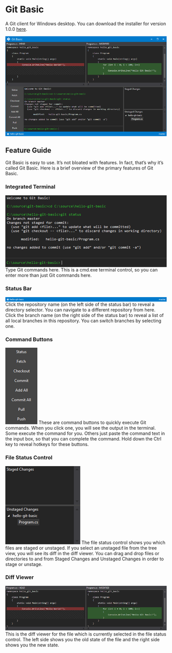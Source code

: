 # Git Basic
A Git client for Windows desktop. You can download the installer for version 1.0.0 [here](Released/v1.0.0/GitBasic.msi).

![Git Basic Screenshot](Documentation/Screenshots/GitBasicScreenshot.png?raw=true "Git Basic")

## Feature Guide
Git Basic is easy to use. It’s not bloated with features. In fact, that’s why it’s called Git Basic. Here is a brief overview of the primary features of Git Basic.
<div>
<h3>Integrated Terminal</h3>
<img align="left" src="https://github.com/MattTheMan/git-basic/blob/develop/Documentation/Screenshots/Terminal.png">
<p>Type Git commands here. This is a cmd.exe terminal control, so you can enter more than just Git commands here.</p>
</div>

<div style="clear:both;">
<h3>Status Bar</h3>
<img align="left" src="https://github.com/MattTheMan/git-basic/blob/develop/Documentation/Screenshots/StatusBar.png">
<p>
Click the repository name (on the left side of the status bar) to reveal a directory selector. You can navigate to a different    repository from here. Click the branch name (on the right side of the status bar) to reveal a list of all local branches in this repository. You can switch branches by selecting one.
</p>
</div>
  
### Command Buttons
![Command Buttons](Documentation/Screenshots/CommandButtons.png?raw=true "Command Buttons")
These are command buttons to quickly execute Git commands. When you click one, you will see the output in the terminal. Some execute the command for you. Others just paste the command text in the input box, so that you can complete the command. Hold down the Ctrl key to reveal hotkeys for these buttons.

### File Status Control
![File Status Control](Documentation/Screenshots/FileStatus.png?raw=true "File Status Control")
The file status control shows you which files are staged or unstaged. If you select an unstaged file from the tree view, you will see its diff in the diff viewer. You can drag and drop files or directories to and from Staged Changes and Unstaged Changes in order to stage or unstage.

### Diff Viewer
![Diff Viewer](Documentation/Screenshots/DiffViewer.png?raw=true "Diff Viewer")
This is the diff viewer for the file which is currently selected in the file status control. The left side shows you the old state of the file and the right side shows you the new state.
